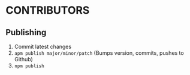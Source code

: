 # CONTRIBUTORS

## Publishing

1. Commit latest changes
2. `apm publish major/minor/patch` (Bumps version, commits, pushes to Github)
3. `npm publish`
